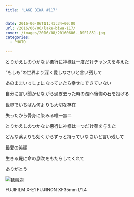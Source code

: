 ```yaml
---
title: 'LAKE BIWA #117'


date: 2016-06-06T11:41:34+00:00
url: /2016/06/06/lake-biwa-117/
cover: /images/2016/08/20160606-_DSF1851.jpg
categories:
  - PHOTO

---
```

<!--more-->

とりかえしのつかない悪行に神様は一度だけチャンスを与えた

&#8220;もしも&#8221;の世界より深く愛しなさいと言い残して

あのままいっしょになっていたら幸せにできていない

自分に言い聞かせながら過ぎ去った時の湖へ後悔の石を投げる

世界でいちばん何よりも大切な存在

失ったから骨身に染みる唯一無二

とりかえしのつかない悪行に神様は一つだけ薬を与えた

どんな薬よりも効くからずっと持っていなさいと言い残して

最愛の笑顔

生きる屍に命の息吹をもたらしてくれて

ありがとう

![琵琶湖](/images/2016/08/20160606-_DSF1879.jpg "琵琶湖")

FUJIFILM X-E1 FUJINON XF35mm f/1.4
